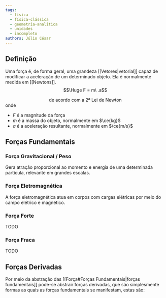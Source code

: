 ```yaml
---
tags:
  - física
  - física-clássica
  - geometria-analitica
  - unidades
  - incompleto
authors: Júlio César
---
```

## Definição

Uma força é, de forma geral, uma grandeza [[Vetores|vetorial]] capaz de modificar a aceleração de um determinado objeto. Ela é normalmente medida em [[Newtons]].
$$\Huge F = m\ .a$$<sup><center>de acordo com a 2ª Lei de Newton</center></sup>
onde
- $F$ é a magnitude da força
- $m$ é a massa do objeto, normalmente em $\ce{kg}$
- $a$ é a aceleração resultante, normalmente em $\ce{m/s}$

## Forças Fundamentais
### Força Gravitacional / Peso
Gera atração proporcional ao momento e energia de uma determinada partícula, relevante em grandes escalas.
### Força Eletromagnética
A força eletromagnética atua em corpos com cargas elétricas por meio do campo elétrico e magnético.
### Força Forte
TODO
### Força Fraca
TODO

## Forças Derivadas

Por meio da abstração das [[Força#Forças Fundamentais|forças fundamentais]] pode-se abstrair forças derivadas, que são simplesmente formas as quais as forças fundamentais se manifestam, estas são:
